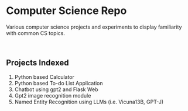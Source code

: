 # Computer Science Repo
Various computer science projects and experiments to display familiarity with common CS topics.

<br>

## Projects Indexed
1. Python based Calculator
2. Python based To-do List Application
3. Chatbot using gpt2 and Flask Web
4. Gpt2 image recognition module
5. Named Entity Recognition using LLMs (i.e. Vicuna13B, GPT-J)
